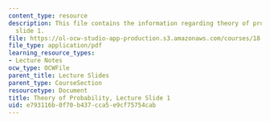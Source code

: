 ```yaml
---
content_type: resource
description: This file contains the information regarding theory of probability, lecture
  slide 1.
file: https://ol-ocw-studio-app-production.s3.amazonaws.com/courses/18-175-theory-of-probability-spring-2014/e793116b0f70b437cca5e9cf75754cab_MIT18_175S14_Lecture1.pdf
file_type: application/pdf
learning_resource_types:
- Lecture Notes
ocw_type: OCWFile
parent_title: Lecture Slides
parent_type: CourseSection
resourcetype: Document
title: Theory of Probability, Lecture Slide 1
uid: e793116b-0f70-b437-cca5-e9cf75754cab
---
```

